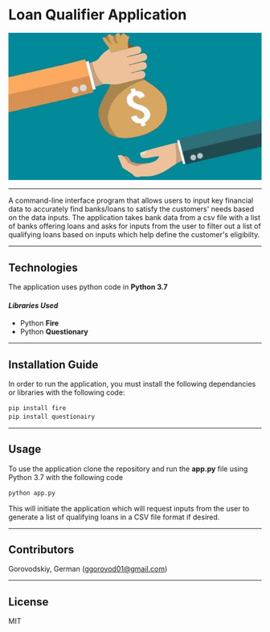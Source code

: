 # **Loan Qualifier Application**

![image](images/screenshot.png)

---
A command-line interface program that allows users to input key financial data to accurately find banks/loans to satisfy the customers' needs based on the data inputs. The application takes bank data from a csv file with a list of banks offering loans and asks for inputs from the user to filter out a list of qualifying loans based on inputs which help define the customer's eligibilty. 

---

## Technologies

The application uses python code in **Python 3.7**

#### *Libraries Used*

- Python **Fire**
- Python **Questionary**


---

## Installation Guide

In order to run the application, you must install the following dependancies or libraries with the following code:

```python
pip install fire
pip install questionairy
```

---

## Usage

To use the application clone the repository and run the **app.py** file using Python 3.7 with the following code

```python 
python app.py
```

This will initiate the application which will request inputs from the user to generate a list of qualifying loans in a CSV file format if desired.

---

## Contributors

Gorovodskiy, German (ggorovod01@gmail.com)

---

## License

MIT
